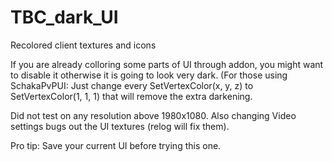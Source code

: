 # TBC_dark_UI
Recolored client textures and icons

If you are already colloring some parts of UI through addon, 
you might want to disable it otherwise it is going to look very dark. 
(For those using SchakaPvPUI: Just change every SetVertexColor(x, y, z) to SetVertexColor(1, 1, 1) that will remove the extra darkening.


Did not test on any resolution above 1980x1080. Also changing Video settings bugs out the UI textures (relog will fix them).

Pro tip: Save your current UI before trying this one.


